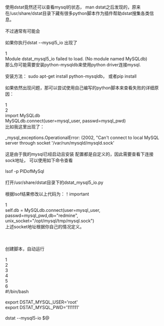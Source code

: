 <p style="margin:10px auto;white-space:normal;padding:0px;">
	使用dstat竟然还可以查看mysql的状态， man dstat之后发现的，原来在/usr/share/dstat目录下藏有很多python脚本作为插件帮助dstat搜集各类信息。<br />
<br />
不过通常有可能会<br />
<br />
如果你执行dstat --mysql5_io 出现了<br />
<br />
1<br />
Module dstat_mysql5_io failed to load. (No module named MySQLdb)<br />
那么你可能需要安装python-mysqldb来使用python driver连接mysql.<br />
<br />
安装方法： sudo apt-get install python-mysqldb， 或者pip install<br />
<br />
如果依然出现问题，那可以尝试使用自己编写的python脚本来查看失败的详细原因：<br />
<br />
1<br />
2<br />
import MySQLdb<br />
MySQLdb.connect(user=mysql_user, passwd=mysql_pwd)<br />
比如我这里出现了：<br />
<br />
_mysql_exceptions.OperationalError: (2002, "Can't connect to local MySQL server through socket '/var/run/mysqld/mysqld.sock'<br />
<br />
这是由于我的mysql已经启动且安装 配置都是自定义的，因此需要查看下连接sock地址， 可以使用如下命令查看<br />
<br />
lsof -p PIDofMySql<br />
<br />
打开/usr/share/dstat目录下的dstat_mysql5_io.py<br />
<br />
根据lsof结果修改以上代码为：！important<br />
<br />
1<br />
self.db = MySQLdb.connect(user=mysql_user, passwd=mysql_pwd,db="redmine", unix_socket="/opt/mysql/tmp/mysql.sock")<br />
上述socket地址根据你自己的情况定义。<br />
<br />
&nbsp;<br />
<br />
创建脚本，自动运行<br />
<br />
1<br />
2<br />
3<br />
4<br />
5<br />
6<br />
#!/bin/bash<br />
&nbsp;<br />
export DSTAT_MYSQL_USER='root'<br />
export DSTAT_MYSQL_PWD='111111'<br />
&nbsp;<br />
dstat --mysql5-io $@<br />
<br />
</p>